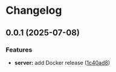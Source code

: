 # Changelog

## 0.0.1 (2025-07-08)


### Features

* **server:** add Docker release ([1c40ad8](https://github.com/tiltcamp/devicemonster/commit/1c40ad86fc50b0ea69bfcae85a3224a09371b594))
